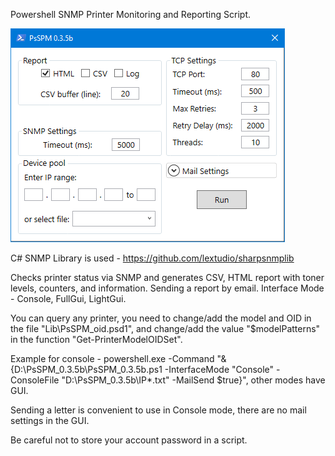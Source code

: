 Powershell SNMP Printer Monitoring and Reporting Script.

![Window](https://github.com/ROV-MOAT/PsSPM/blob/main/PsSPM.png)

C# SNMP Library is used - https://github.com/lextudio/sharpsnmplib

Checks printer status via SNMP and generates CSV, HTML report with toner levels, counters, and information. Sending a report by email.
Interface Mode - Console, FullGui, LightGui.

You can query any printer, you need to change/add the model and OID in the file "Lib\PsSPM_oid.psd1", and change/add the value "$modelPatterns" in the function "Get-PrinterModelOIDSet".

Example for console - powershell.exe -Command "& {D:\PsSPM_0.3.5b\PsSPM_0.3.5b.ps1 -InterfaceMode "Console" -ConsoleFile "D:\PsSPM_0.3.5b\IP\*.txt" -MailSend $true}", other modes have GUI.

Sending a letter is convenient to use in Console mode, there are no mail settings in the GUI.

Be careful not to store your account password in a script.
